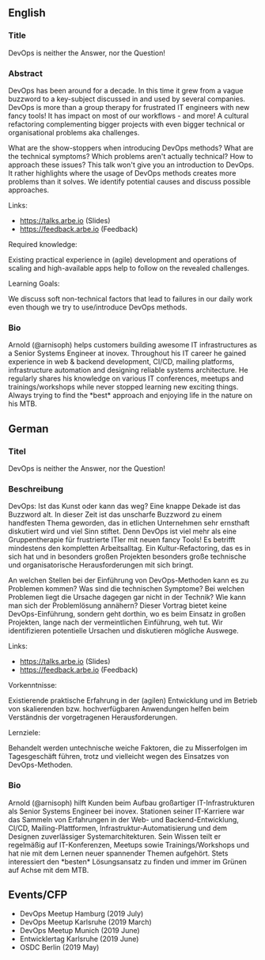 ## English

### Title

DevOps is neither the Answer, nor the Question!

### Abstract

DevOps has been around for a decade. In this time it grew from a vague buzzword to a key-subject discussed in and used by several companies. DevOps is more than a group therapy for frustrated IT engineers with new fancy tools! It has impact on most of our workflows - and more! A cultural refactoring complementing bigger projects with even bigger technical or organisational problems aka challenges.

What are the show-stoppers when introducing DevOps methods? What are the technical symptoms? Which problems aren't actually technical? How to approach these issues? This talk won't give you an introduction to DevOps. It rather highlights where the usage of DevOps methods creates more problems than it solves. We identify potential causes and discuss possible approaches.

Links:

* https://talks.arbe.io (Slides)
* https://feedback.arbe.io (Feedback)

Required knowledge:

Existing practical experience in (agile) development and operations of scaling and high-available apps help to follow on the revealed challenges.

Learning Goals:

We discuss soft non-technical factors that lead to failures in our daily work even though we try to use/introduce DevOps methods.

### Bio

Arnold (@arnisoph) helps customers building awesome IT infrastructures as a Senior Systems Engineer at inovex. Throughout his IT career he gained experience in web & backend development, CI/CD, mailing platforms, infrastructure automation and designing reliable systems architecture. He regularly shares his knowledge on various IT conferences, meetups and trainings/workshops while never stopped learning new exciting things. Always trying to find the \*best\* approach and enjoying life in the nature on his MTB.

## German

### Titel

DevOps is neither the Answer, nor the Question!

### Beschreibung

DevOps: Ist das Kunst oder kann das weg? Eine knappe Dekade ist das Buzzword alt. In dieser Zeit ist das unscharfe Buzzword zu einem handfesten Thema geworden, das in etlichen Unternehmen sehr ernsthaft diskutiert wird und viel Sinn stiftet. Denn DevOps ist viel mehr als eine Gruppentherapie für frustrierte ITler mit neuen fancy Tools! Es betrifft mindestens den kompletten Arbeitsalltag. Ein Kultur-Refactoring, das es in sich hat und in besonders großen Projekten besonders große technische und organisatorische Herausforderungen mit sich bringt.

An welchen Stellen bei der Einführung von DevOps-Methoden kann es zu Problemen kommen? Was sind die technischen Symptome? Bei welchen Problemen liegt die Ursache dagegen gar nicht in der Technik? Wie kann man sich der Problemlösung annähern?
Dieser Vortrag bietet keine DevOps-Einführung, sondern geht dorthin, wo es beim Einsatz in großen Projekten, lange nach der vermeintlichen Einführung, weh tut. Wir identifizieren potentielle Ursachen und diskutieren mögliche Auswege.

Links:

* https://talks.arbe.io (Slides)
* https://feedback.arbe.io (Feedback)

Vorkenntnisse:

Existierende praktische Erfahrung in der (agilen) Entwicklung und im Betrieb von skalierenden bzw. hochverfügbaren Anwendungen helfen beim Verständnis der vorgetragenen Herausforderungen.

Lernziele:

Behandelt werden untechnische weiche Faktoren, die zu Misserfolgen im Tagesgeschäft führen, trotz und vielleicht wegen des Einsatzes von DevOps-Methoden.

### Bio

Arnold (@arnisoph) hilft Kunden beim Aufbau großartiger IT-Infrastrukturen als Senior Systems Engineer bei inovex. Stationen seiner IT-Karriere war das Sammeln von Erfahrungen in der Web- und Backend-Entwicklung, CI/CD, Mailing-Plattformen, Infrastruktur-Automatisierung und dem Designen zuverlässiger Systemarchitekturen. Sein Wissen teilt er regelmäßig auf IT-Konferenzen, Meetups sowie Trainings/Workshops und hat nie mit dem Lernen neuer spannender Themen aufgehört. Stets interessiert den \*besten\* Lösungsansatz zu finden und immer im Grünen auf Achse mit dem MTB.

## Events/CFP

* DevOps Meetup Hamburg (2019 July)
* DevOps Meetup Karlsruhe (2019 March)
* DevOps Meetup Munich (2019 June)
* Entwicklertag Karlsruhe (2019 June)
* OSDC Berlin (2019 May)

